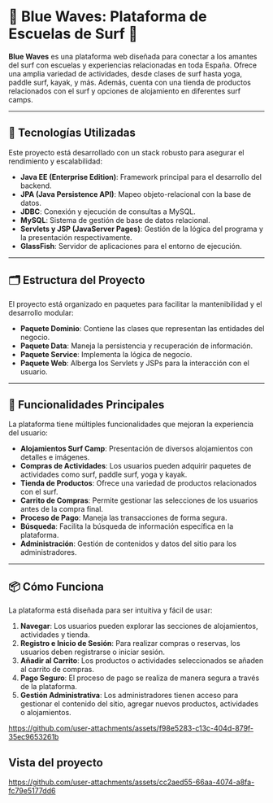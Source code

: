 # 🌊 **Blue Waves: Plataforma de Escuelas de Surf** 🌊

**Blue Waves** es una plataforma web diseñada para conectar a los amantes del surf con escuelas y experiencias relacionadas en toda España. Ofrece una amplia variedad de actividades, desde clases de surf hasta yoga, paddle surf, kayak, y más. Además, cuenta con una tienda de productos relacionados con el surf y opciones de alojamiento en diferentes surf camps.

---

## 🚀 **Tecnologías Utilizadas**
Este proyecto está desarrollado con un stack robusto para asegurar el rendimiento y escalabilidad:

- **Java EE (Enterprise Edition)**: Framework principal para el desarrollo del backend.
- **JPA (Java Persistence API)**: Mapeo objeto-relacional con la base de datos.
- **JDBC**: Conexión y ejecución de consultas a MySQL.
- **MySQL**: Sistema de gestión de base de datos relacional.
- **Servlets y JSP (JavaServer Pages)**: Gestión de la lógica del programa y la presentación respectivamente.
- **GlassFish**: Servidor de aplicaciones para el entorno de ejecución.

---

## 🗂️ **Estructura del Proyecto**
El proyecto está organizado en paquetes para facilitar la mantenibilidad y el desarrollo modular:

- **Paquete Dominio**: Contiene las clases que representan las entidades del negocio.
- **Paquete Data**: Maneja la persistencia y recuperación de información.
- **Paquete Service**: Implementa la lógica de negocio.
- **Paquete Web**: Alberga los Servlets y JSPs para la interacción con el usuario.

---

## 🌟 **Funcionalidades Principales**
La plataforma tiene múltiples funcionalidades que mejoran la experiencia del usuario:

- **Alojamientos Surf Camp**: Presentación de diversos alojamientos con detalles e imágenes.
- **Compras de Actividades**: Los usuarios pueden adquirir paquetes de actividades como surf, paddle surf, yoga y kayak.
- **Tienda de Productos**: Ofrece una variedad de productos relacionados con el surf.
- **Carrito de Compras**: Permite gestionar las selecciones de los usuarios antes de la compra final.
- **Proceso de Pago**: Maneja las transacciones de forma segura.
- **Búsqueda**: Facilita la búsqueda de información específica en la plataforma.
- **Administración**: Gestión de contenidos y datos del sitio para los administradores.

---

## 📦 **Cómo Funciona**
La plataforma está diseñada para ser intuitiva y fácil de usar:

1. **Navegar**: Los usuarios pueden explorar las secciones de alojamientos, actividades y tienda.
2. **Registro e Inicio de Sesión**: Para realizar compras o reservas, los usuarios deben registrarse o iniciar sesión.
3. **Añadir al Carrito**: Los productos o actividades seleccionados se añaden al carrito de compras.
4. **Pago Seguro**: El proceso de pago se realiza de manera segura a través de la plataforma.
5. **Gestión Administrativa**: Los administradores tienen acceso para gestionar el contenido del sitio, agregar nuevos productos, actividades o alojamientos.


https://github.com/user-attachments/assets/f98e5283-c13c-404d-879f-35ec9653261b



##  **Vista del proyecto**
https://github.com/user-attachments/assets/cc2aed55-66aa-4074-a8fa-fc79e5177dd6





